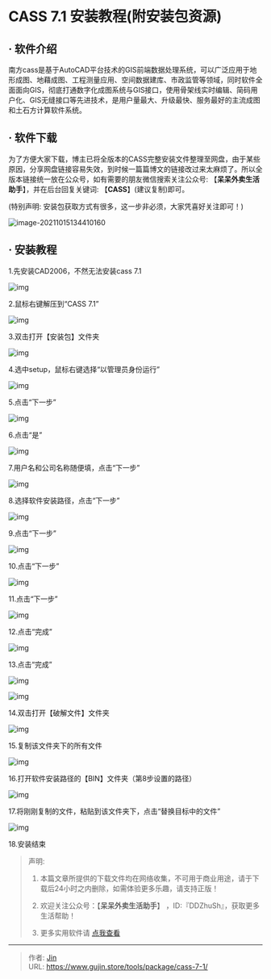 # CASS 7.1 安装教程(附安装包资源)


## · 软件介绍
南方cass是基于AutoCAD平台技术的GIS前端数据处理系统，可以广泛应用于地形成图、地藉成图、工程测量应用、空间数据建库、市政监管等领域，同时软件全面面向GIS，彻底打通数字化成图系统与GIS接口，使用骨架线实时编辑、简码用户化、GIS无缝接口等先进技术，是用户量最大、升级最快、服务最好的主流成图和土石方计算软件系统。

## · 软件下载
为了方便大家下载，博主已将全版本的CASS完整安装文件整理至网盘，由于某些原因，分享网盘链接容易失效，到时候一篇篇博文的链接改过来太麻烦了。所以全版本链接统一放在公众号，如有需要的朋友微信搜索关注公众号: 【**呆呆外卖生活助手**】，并在后台回复关键词: 【**CASS**】(建议复制)即可。

(特别声明: 安装包获取方式有很多，这一步非必须，大家凭喜好关注即可！)

![image-20211015134410160](https://img.gujin.store/img/image-20211015134410160.png)

## · 安装教程


1.先安装CAD2006，不然无法安装cass 7.1

![img](https://img.gujin.store/img/v2-e36fb1ef5a608e863cd9b8562c01941d_720w.png)

2.鼠标右键解压到“CASS 7.1”

![img](https://img.gujin.store/img/v2-9deff13d17446e8f4352f710e0ea7d6e_720w.png)

3.双击打开【安装包】文件夹

![img](https://img.gujin.store/img/v2-4e7c4905dd2e50884ebf63d89470f6fc_720w.png)

4.选中setup，鼠标右键选择“以管理员身份运行”

![img](https://img.gujin.store/img/v2-5d24c4b037230b64f1a7ec85a4424bb7_720w.png)

5.点击“下一步”

![img](https://img.gujin.store/img/v2-795918c912c0e074da8ffdcc08eebd41_720w.png)

6.点击“是”

![img](https://img.gujin.store/img/v2-dbf6fa46e4a95180fbce326d35917334_720w.png)

7.用户名和公司名称随便填，点击“下一步”

![img](https://img.gujin.store/img/v2-ec0867cefd41523242dea9692f498800_720w.png)

8.选择软件安装路径，点击“下一步”

![img](https://img.gujin.store/img/v2-a2f97e222a0835012d4d01a24cfbc6f2_720w.png)

9.点击“下一步”

![img](https://img.gujin.store/img/v2-80d60107c0180d4d2d6544945cdfd920_720w.png)

10.点击“下一步”

![img](https://img.gujin.store/img/v2-2a2b0d0a16807604db55644c03b5ee30_720w.png)

11.点击“下一步”

![img](https://img.gujin.store/img/v2-d3113281da0895fa92d4f12f70aac5a8_720w.png)

12.点击“完成”

![img](https://img.gujin.store/img/v2-dd4cb52bb78e7beafca8007b6e98de72_720w.png)

13.点击“完成”

![img](https://img.gujin.store/img/v2-ee1ab3bb4a7c16816ceadd01eeebabc1_720w.png)

![img](https://img.gujin.store/img/v2-23fa372d589bb864e25fcabdf49bb866_720w.png)

14.双击打开【破解文件】文件夹

![img](https://img.gujin.store/img/v2-d86bdf76f636136db8bd79f3b694f0a6_720w.png)

15.复制该文件夹下的所有文件

![img](https://img.gujin.store/img/v2-82c2d8aae91abf6d380c1de3719ca300_720w.png)

16.打开软件安装路径的【BIN】文件夹（第8步设置的路径）

![img](https://img.gujin.store/img/v2-774bec12759970dcaa766b11e1867599_720w.png)

17.将刚刚复制的文件，粘贴到该文件夹下，点击“替换目标中的文件”

![img](https://img.gujin.store/img/v2-47beb0c9349ae79c3c63d6ad5c2cc486_720w.png)

18.安装结束




> 声明: 
>
> 1. 本篇文章所提供的下载文件均在网络收集，不可用于商业用途，请于下载后24小时之内删除，如需体验更多乐趣，请支持正版！
>
> 2. 欢迎关注公众号：【**呆呆外卖生活助手**】 ，ID:『DDZhuSh』，获取更多生活帮助！
>
> 3. 更多实用软件请  [点我查看](/tools)

---

> 作者: [Jin](https://img.gujin.store/img/favicon.ico)  
> URL: https://www.gujin.store/tools/package/cass-7-1/  

